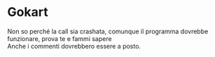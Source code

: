 # Gokart
Non so perché la call sia crashata, comunque il programma dovrebbe funzionare, prova te e fammi sapere</br>
Anche i commenti dovrebbero essere a posto.
